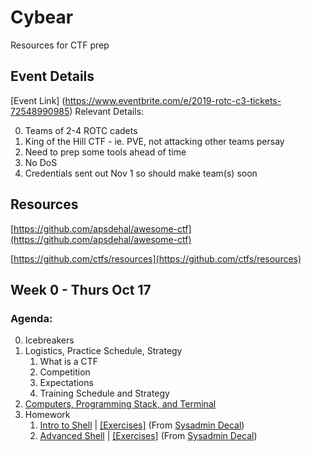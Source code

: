 # Cybear
Resources for CTF prep

## Event Details

[Event Link] (https://www.eventbrite.com/e/2019-rotc-c3-tickets-72548990985)
Relevant Details:

0. Teams of 2-4 ROTC cadets
1. King of the Hill CTF - ie. PVE, not attacking other teams persay
2. Need to prep some tools ahead of time 
3. No DoS
4. Credentials sent out Nov 1 so should make team(s) soon

## Resources

[https://github.com/apsdehal/awesome-ctf](https://github.com/apsdehal/awesome-ctf)

[https://github.com/ctfs/resources](https://github.com/ctfs/resources)

## Week 0 - Thurs Oct 17

### Agenda:

0. Icebreakers
1. Logistics, Practice Schedule, Strategy
    1. What is a CTF 
    2. Competition
    3. Expectations
    4. Training Schedule and Strategy
2. [Computers, Programming Stack, and Terminal](https://docs.google.com/presentation/d/1YhHvlpnUBZr1Gb79HXkx78ug6gsRmyATkGdtgqDnQNA/edit?usp=sharing)
3. Homework
    1. [Intro to Shell](https://docs.google.com/presentation/d/1pBwcUE3lc4fxyefsIq0g2rbZfeJbH683YLJybEfo7eY/edit?usp=sharing) | [[Exercises]](https://decal.ocf.berkeley.edu/archives/2018-fall/labs/b1) (From [Sysadmin Decal](https://decal.ocf.berkeley.edu/archives/2018-fall/))
    2. [Advanced Shell](https://docs.google.com/presentation/d/1JY2NEhDNbu3OqNeS70U9-hjumbkirkt-3EpQFR17kpU/edit?usp=sharing) | [[Exercises]](https://decal.ocf.berkeley.edu/archives/2018-fall/labs/b2) (From [Sysadmin Decal](https://decal.ocf.berkeley.edu/archives/2018-fall/))

